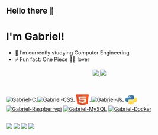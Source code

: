 ## Hello there 🤖 

# I'm Gabriel!

- 🌵 I’m currently studying Computer Engineering
- ⚡ Fun fact: One Piece 🏴‍☠️ lover


<div align="center">
  <a href="https://github.com/gabrielfcisco">
  <img  width="48%" src="https://github-readme-stats.vercel.app/api?username=gabrielfcisco&show_icons=true&theme=default&include_all_commits=true&count_private=true"/>
  <img width="48%" src="https://github-readme-stats.vercel.app/api/top-langs/?username=gabrielfcisco&layout=compact"/>
</div>
  
  ##
  
  <div style="display: inline_block"><br>
  <img align="center" alt="Gabriel-C" height="30" width="40" src="https://cdn.jsdelivr.net/gh/devicons/devicon/icons/c/c-plain.svg">
  <img align="center" alt="Gabriel-CSS" height="30" width="40" src="https://cdn.jsdelivr.net/gh/devicons/devicon/icons/css3/css3-plain-wordmark.svg">
  <img align="center" alt="Gabriel-HTML" height="30" width="40" src="https://raw.githubusercontent.com/devicons/devicon/master/icons/html5/html5-original.svg">
  <img align="center" alt="Gabriel-Js" height="30" width="40" src="https://cdn.jsdelivr.net/gh/devicons/devicon/icons/javascript/javascript-plain.svg">
  <img align="center" alt="Gabriel-Python" height="30" width="40" src="https://raw.githubusercontent.com/devicons/devicon/master/icons/python/python-original.svg">
  <img align="center" alt="Gabriel-Raspberrypi" height="30" width="40" src="https://cdn.jsdelivr.net/gh/devicons/devicon/icons/raspberrypi/raspberrypi-line.svg">
  <img align="center" alt="Gabriel-MySQL" height="30" width="40" src="https://cdn.jsdelivr.net/gh/devicons/devicon/icons/mysql/mysql-original-wordmark.svg">
  <img align="center" alt="Gabriel-Docker" height="30" width="40" src="https://cdn.jsdelivr.net/gh/devicons/devicon/icons/docker/docker-original.svg">
  
</div>
  
  ##
  
  <div> 
  <a href="https://instagram.com/gabrielfcisco.design" target="_blank"><img src="https://img.shields.io/badge/-Instagram-%23E4405F?style=for-the-badge&logo=instagram&logoColor=white" target="_blank"></a>
 <a href="discordapp.com/users/gabrielfcisco#3435" target="_blank"><img src="https://img.shields.io/badge/Discord-7289DA?style=for-the-badge&logo=discord&logoColor=white" target="_blank"></a> 
  <a href = "mailto:gabrifran017@gmail.com"><img src="https://img.shields.io/badge/-Gmail-%23333?style=for-the-badge&logo=gmail&logoColor=white" target="_blank"></a>
  <a href="https://www.linkedin.com/in/gabrielfcisco" target="_blank"><img src="https://img.shields.io/badge/-LinkedIn-%230077B5?style=for-the-badge&logo=linkedin&logoColor=white" target="_blank"></a>

